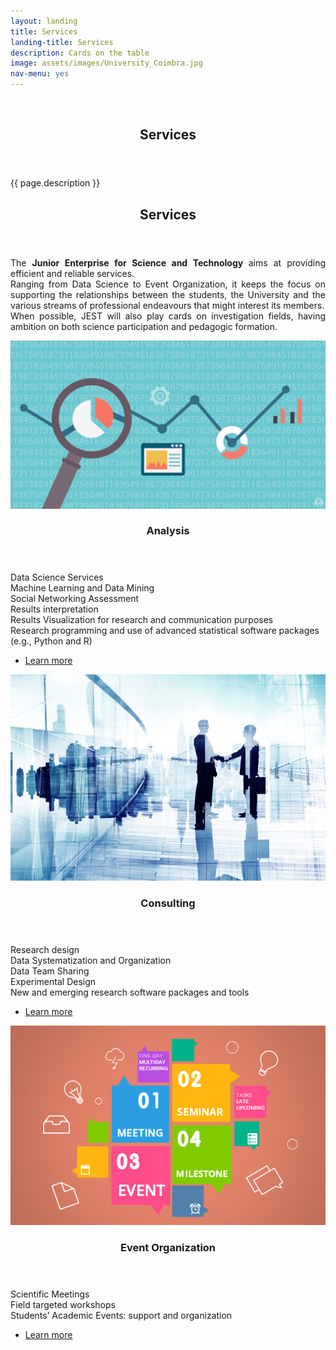 ```yaml
---
layout: landing
title: Services
landing-title: Services
description: Cards on the table
image: assets/images/University_Coimbra.jpg
nav-menu: yes
---
```


<!-- Banner -->
<!-- Note: The "styleN" class below should match that of the header element. -->
<section id="banner" class="style2">
	<div class="inner">
		<span class="image">
			<img src="{{ site.baseurl }}/{{ page.image }}" alt="" />
		</span>
		<header class="major">
			<h1>Services</h1>
		</header>
		<div class="content">
			<p>{{ page.description }}</p>
		</div>
	</div>
</section>

<!-- Main -->
<div id="main">

<!-- One -->
<section id="one">
	<div class="inner">
		<header class="major">
			<h2>Services</h2>
					</header>
			<p align='justify'>The <b>Junior Enterprise for Science and Technology </b> aims at providing efficient and reliable services.<br />Ranging from Data Science to Event Organization, it keeps the focus on supporting the relationships between the students, the University and the various streams of professional endeavours that might interest its members. <br /> When possible, JEST will also play cards on investigation fields, having ambition on both science participation and pedagogic formation.
			</p>

<!-- Two -->
<section id="two" class="spotlights">
	<section>
		<a href="generic.html" class="image">
			<img src="assets/images/data_science_1.jpg" alt="" data-position="left center" />
		</a>
		<div class="content">
			<div class="inner">
				<header class="major">
					<h3>Analysis</h3>
				</header>
				<p>Data Science Services<br />
				Machine Learning and Data Mining <br />
				Social Networking Assessment<br />
				Results interpretation<br />
				Results Visualization for research and communication purposes<br />
				Research programming and use of advanced statistical software packages (e.g., Python and R)<br /></p>
				<ul class="actions">
					<li><a href="generic.html" class="button">Learn more</a></li>
				</ul>
			</div>
		</div>
	</section>
	<section>
		<a href="generic.html" class="image">
			<img src="assets/images/consulting_1.jpg" alt="" data-position="right center" />
		</a>
		<div class="content">
			<div class="inner">
				<header class="major">
					<h3>Consulting</h3>
				</header>
				<p>Research design<br />
					Data Systematization and Organization<br />
					Data Team Sharing<br />
					Experimental Design<br />
					New and emerging research software packages and tools<br /></p>
				<ul class="actions">
					<li><a href="generic.html" class="button">Learn more</a></li>
				</ul>
			</div>
		</div>
	</section>
	<section>
		<a href="generic.html" class="image">
			<img src="assets/images/event-management.jpg" alt="" data-position="top center" />
		</a>
		<div class="content">
			<div class="inner">
				<header class="major">
					<h3>Event Organization</h3>
				</header>
				<p>Scientific Meetings<br />
					Field targeted workshops<br />
					Students’ Academic Events: support and organization<br /></p>
				<ul class="actions">
					<li><a href="generic.html" class="button">Learn more</a></li>
				</ul>
			</div>
		</div>
	</section>
	
